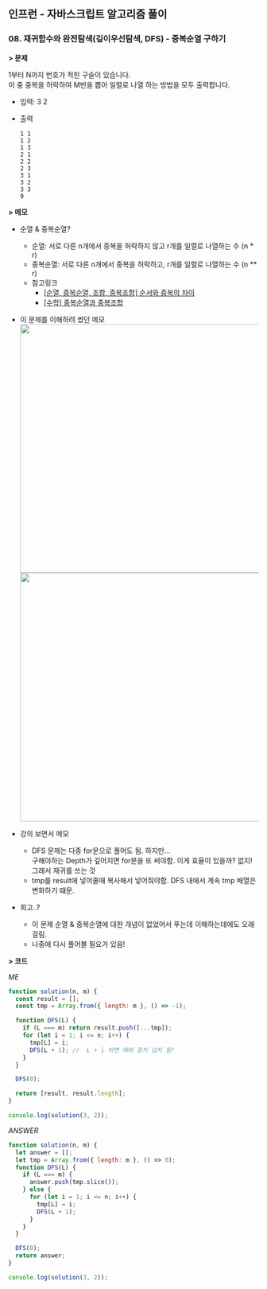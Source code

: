 ## 인프런 - 자바스크립트 알고리즘 풀이

### **08.** 재귀함수와 완전탐색(깊이우선탐색, DFS) - 중복순열 구하기

**> 문제**

1부터 N까지 번호가 적힌 구슬이 있습니다.  
이 중 중복을 허락하여 M번을 뽑아 일렬로 나열 하는 방법을 모두 출력합니다.

- 입력: 3 2
- 출력

  ```
  1 1
  1 2
  1 3
  2 1
  2 2
  2 3
  3 1
  3 2
  3 3
  9
  ```

**> 메모**

- 순열 & 중복순열?

  - 순열: 서로 다른 n개에서 중복을 허락하지 않고 r개를 일렬로 나열하는 수 (n \* r)
  - 중복순열: 서로 다른 n개에서 중복을 허락하고, r개를 일렬로 나열하는 수 (n \*\* r)
  - 참고링크
    - [[순열, 중복순열, 조합, 중복조합] 순서와 중복의 차이](https://m.blog.naver.com/alwaysneoi/100155625557)
    - [[수학] 중복순열과 중복조합](https://bb-dochi.tistory.com/47)

- 이 문제를 이해하려 썼던 메모  
  <img src="https://user-images.githubusercontent.com/33610315/130716847-7e2cd9d8-d9a6-46ea-bf3b-fefac3995ec5.jpeg" width=500 />
  <br/>
  <img src="https://user-images.githubusercontent.com/33610315/130716851-e248fcdf-79c5-4bb9-b328-454f5e30b288.jpeg" width=500 />

- 강의 보면서 메모

  - DFS 문제는 다중 for문으로 풀어도 됨. 하지만...  
    구해야하는 Depth가 깊어지면 for문을 또 써야함. 이게 효율이 있을까? 없지!  
    그래서 재귀를 쓰는 것
  - tmp를 result에 넣어줄때 복사해서 넣어줘야함. DFS 내에서 계속 tmp 배열은 변화하기 떄문.

- 회고..?
  - 이 문제 순열 & 중복순열에 대한 개념이 없었어서 푸는데 이해하는데에도 오래걸림.
  - 나중에 다시 풀어볼 필요가 있음!

**> 코드**

_ME_

```js
function solution(n, m) {
  const result = [];
  const tmp = Array.from({ length: m }, () => -1);

  function DFS(L) {
    if (L === m) return result.push([...tmp]);
    for (let i = 1; i <= n; i++) {
      tmp[L] = i;
      DFS(L + 1); //  L + i 하면 에바 꽁치 넙치 됨!
    }
  }

  DFS(0);

  return [result, result.length];
}

console.log(solution(3, 2));
```

_ANSWER_

```js
function solution(n, m) {
  let answer = [];
  let tmp = Array.from({ length: m }, () => 0);
  function DFS(L) {
    if (L === m) {
      answer.push(tmp.slice());
    } else {
      for (let i = 1; i <= n; i++) {
        tmp[L] = i;
        DFS(L + 1);
      }
    }
  }

  DFS(0);
  return answer;
}

console.log(solution(3, 2));
```
